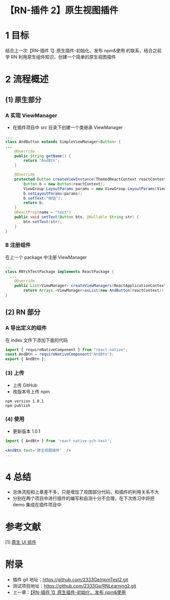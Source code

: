 # 【RN-插件 2】原生视图插件

# 1 目标

结合上一次【RN-插件 1】原生插件-初始化、发布 npm&使用 的联系，结合之前学 RN 利用原生组件知识，创建一个简单的原生视图插件

# 2 流程概述

## (1) 原生部分

### A 实现 ViewManager

- 在插件项目中 src 目录下创建一个类继承 ViewManager

```java
...
class AndButton extends SimpleViewManager<Button> {
...
    @Override
    public String getName() {
        return "AndBtn";
    }

    @Override
    protected Button createViewInstance(ThemedReactContext reactContext) {
        Button b = new Button(reactContext);
        ViewGroup.LayoutParams params = new ViewGroup.LayoutParams(ViewGroup.LayoutParams.MATCH_PARENT, ViewGroup.LayoutParams.MATCH_PARENT);
        b.setLayoutParams(params);
        b.setText("按钮");
        return b;
    }
    @ReactProp(name = "text")
    public void setText(Button btn, @Nullable String str) {
        btn.setText(str);
    }
}
```

### B 注册组件

在上一个 package 中注册 ViewManager

```java
...
class RNYchTestPackage implements ReactPackage {
  ...
    @Override
    public List<ViewManager> createViewManagers(ReactApplicationContext reactContext) {
        return Arrays.<ViewManager>asList(new AndButton(reactContext));
}
```

## (2) RN 部分

### A 导出定义的组件

在 index 文件下添加下面的代码

```js
import { requireNativeComponent } from "react-native";
const AndBtn = requireNativeComponent("AndBtn");
export { AndBtn };
```

### (3) 上传

- 上传 GitHub
- 改版本号上传 npm

```
npm version 1.0.1
npm publish
```

### (4) 使用

- 更新版本 1.0.1

```jsx
import { AndBtn } from 'react-native-ych-test';
 ...
<AndBtn text='原生视图插件'  />
...
```

# 4 总结

- 总体流程和上章差不多，只是增加了视图部分代码，和插件的利用关系不大
- 分别在两个项目中进行插件的编写和自测十分不合理，在下次练习中将把 demo 集成在插件项目中

# 参考文献

[1] [原生 UI 组件](https://reactnative.cn/docs/native-components-android/)

# 附录

- 插件 git 地址：https://github.com/2333Ge/npmTest2.git
- 测试项目地址：https://github.com/2333Ge/RNLearning2.git
- 上一章：[【RN-插件 1】原生插件-初始化、发布 npm&使用](./【RN-插件1】原生插件-初始化、发布npm&使用.md)
